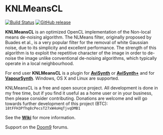 # KNLMeansCL #
 [![Build Status](https://travis-ci.org/Khanattila/KNLMeansCL.svg?branch=master)](https://travis-ci.org/Khanattila/KNLMeansCL) [![GitHub release](https://img.shields.io/github/release/Khanattila/KNLMeansCL.svg)](https://github.com/Khanattila/KNLMeansCL/releases) 

**KNLMeansCL** is an optimized OpenCL implementation of the Non-local means de-noising algorithm. The NLMeans filter, originally proposed by Buades et al., is a very popular filter for the removal of white Gaussian noise, due to its simplicity and excellent performance. The strength of this algorithm is to exploit the repetitive character of the image in order to de-noise the image unlike conventional de-noising algorithms, which typically operate in a local neighbourhood.

For end user **KNLMeansCL** is a plugin for **[AviSynth](http://avisynth.nl)** or **[AviSynth+](http://avs-plus.net/)** and for **[VapourSynth](http://www.vapoursynth.com)**. Windows, OS X and Linux are supported.

KNLMeansCL is a free and open source project. All development is done in my free time, but if you find it useful as a home user or in your business, then please consider contributing. Donations are welcome and will go towards further development of this project (BTC): `18tFFH3Pfhq8cPecsT27xW4oHqTjvqDMB1`

See the **[Wiki](https://github.com/Khanattila/KNLMeansCL/wiki)** for more information.

Support on the [Doom9](http://forum.doom9.org/showthread.php?t=171379) forums.
